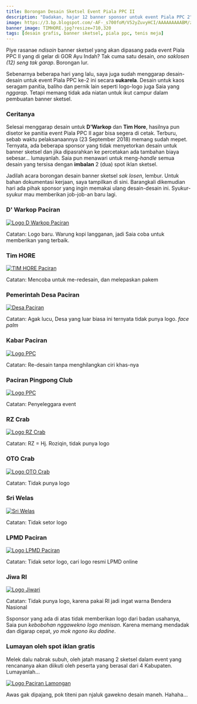 ```yaml
---
title: Borongan Desain Sketsel Event Piala PPC II
description: "Dadakan, hajar 12 banner sponsor untuk event Piala PPC 2"
image: https://3.bp.blogspot.com/-AF-_s700foM/V52yZuvyHCI/AAAAAAAAABM/zQsM2JepxhoysGTRslUKLDKRJzaPXUqsACLcB/s720/_-desaingrafis.jpg
banner_image: TIMHORE.jpg?resize=710,320
tags: [desain grafis, banner sketsel, piala ppc, tenis meja]
---
```

Piye rasanae _ndisain_ banner sketsel yang akan dipasang pada event Piala PPC II yang di gelar di GOR Ayu Indah? Tak cuma satu desain, _ono saklosen (12) seng tak garap_. Borongan lur.<!--more--> 

Sebenarnya beberapa hari yang lalu, saya juga sudah menggarap desain-desain untuk event Piala PPC ke-2 ini secara **sukarela**. Desain untuk kaos seragam panitia, baliho dan pernik lain seperti logo-logo juga Saia yang _nggarap_. Tetapi memang tidak ada niatan untuk ikut campur dalam pembuatan banner sketsel.

### Ceritanya

Selesai menggarap desain untuk **D'Warkop** dan **Tim Hore**, hasilnya pun disetor ke panitia event Piala PPC II agar bisa segera di cetak. Terburu, sebab waktu pelaksanaannya (23 September 2018) memang sudah mepet. Ternyata, ada beberapa sponsor yang tidak menyetorkan desain untuk banner sketsel dan jika dipasrahkan ke percetakan ada tambahan biaya sebesar... lumayanlah. Saia pun menawari untuk meng-_handle_ semua desain yang tersisa dengan **imbalan** 2 (dua) spot iklan sketsel. 

Jadilah acara borongan desain banner sketsel _sak losen_, lembur. Untuk bahan dokumentasi kerjaan, saya tampilkan di sini. Barangkali dikemudian hari ada pihak sponsor yang ingin memakai ulang desain-desain ini. Syukur-syukur mau memberikan job-job-an baru lagi.

### D' Warkop Paciran

[![Logo D Warkop Paciran](https://i0.wp.com/www.paciran.com/images/posts/DWARKOP.jpg?resize=800,120)](https://i0.wp.com/www.paciran.com/images/posts/DWRAKOP.jpg)

Catatan: Logo baru. Warung kopi langganan, jadi Saia coba untuk memberikan yang terbaik.

### Tim HORE

[![TIM HORE Paciran](https://i0.wp.com/www.paciran.com/images/posts/TIMHORE.jpg?resize=800,120)](https://www.paciran.com/images/posts/TIMHORE.jpg)

Catatan: Mencoba untuk me-redesain, dan melepaskan pakem

### Pemerintah Desa Paciran

[![Desa Paciran](https://i0.wp.com/www.paciran.com/images/posts/Desa-Paciran.jpg?resize=800,120)](https://www.paciran.com/images/posts/Desa-Paciran.jpg)

Catatan: Agak lucu, Desa yang luar biasa ini ternyata tidak punya logo. _face palm_

### Kabar Paciran

[![Logo PPC](https://i0.wp.com/www.paciran.com/images/posts/KABAR_PACIRAN.jpg?resize=800,120)](https://www.paciran.com/images/posts/KABAR_PACIRAN.jpg)

Catatan: Re-desain tanpa menghilangkan ciri khas-nya

### Paciran Pingpong Club

[![Logo PPC](https://i0.wp.com/www.paciran.com/images/posts/PPC2.jpg?resize=800,120)](https://www.paciran.com/images/posts/TIMHORE.jpg)

Catatan: Penyeleggara event

### RZ Crab

[![Logo RZ Crab](https://i0.wp.com/www.paciran.com/images/posts/RZcrab.jpg?resize=800,120)](https://www.paciran.com/images/posts/RZcrab.jpg)

Catatan: RZ = Hj. Roziqin, tidak punya logo

### OTO Crab

[![Logo OTO Crab](https://i0.wp.com/www.paciran.com/images/posts/otocrab.jpg?resize=800,120)](https://www.paciran.com/images/posts/otocrab.jpg)

Catatan: Tidak punya logo

### Sri Welas

[![Sri Welas](https://i0.wp.com/www.paciran.com/images/posts/sri-welas.jpg?resize=800,120)](https://www.paciran.com/images/posts/sri-welas.jpg)

Catatan: Tidak setor logo

### LPMD Paciran

[![Logo LPMD Paciran](https://i0.wp.com/www.paciran.com/images/posts/LPMD.jpg?resize=800,120)](https://www.paciran.com/images/posts/LPMD.jpg)

Catatan: Tidak setor logo, cari logo resmi LPMD online

### Jiwa RI

[![Logo Jiwari](https://i0.wp.com/www.paciran.com/images/posts/jiwaRI.jpg?resize=800,120)](https://www.paciran.com/images/posts/jiwaRI.jpg)

Catatan: Tidak punya logo, karena pakai RI jadi ingat warna Bendera Nasional

Ssponsor yang ada di atas tidak memberikan logo dari badan usahanya, Saia pun _kebobohan nggawekno logo menisan_. Karena memang  mendadak dan digarap cepat, _yo mok ngono iku dadine_.

### Lumayan oleh spot iklan gratis

Melek dalu nabrak subuh, oleh jatah masang 2 sketsel dalam event yang rencananya akan diikuti oleh peserta yang berasal dari 4 Kabupaten. Lumayanlah...

[![Logo Paciran Lamongan](https://i0.wp.com/www.paciran.com/images/posts/paciran.com.jpg?resize=800,120)](https://www.paciran.com/images/posts/paciran.com.jpg)

Awas gak dipajang, pok titeni pan njaluk gawekno desain maneh. Hahaha...
